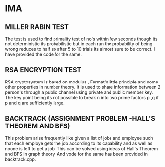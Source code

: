 # IMA
## MILLER RABIN TEST
 The test is used to find primality test of no's within few seconds though its not deterministic its probabilistic but in each run the probability of 
 being wrong reduces to half so after 5 to 10 trials its almost sure to be correct. I have provided the code for the same.
## RSA ENCRYPTION TEST
RSA cryptosystem is based on modulus , Fermat's little principle and some other properties in number theory. It is used to share information between 
2 person's through a public channel using private and public member key. The key point being its not possible to break n into two prime factors p ,q 
if p and q are sufficiently large.
## BACKTRACK (ASSIGNMENT PROBLEM -HALL'S THEOREM AND BFS)
This problem arise frequently like given a list of jobs and employee such that each employe gets the job according to its capability and as well as noone is left to get a job. This can be solved using ideas of Hall's Theorem and BFS in graph theory. And vode for the same has been provided in backtrack.cpp.
